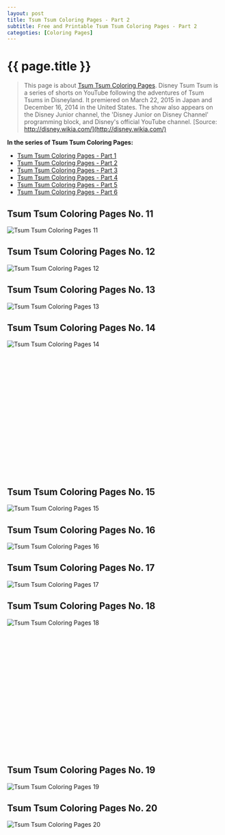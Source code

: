```yaml
---
layout: post
title: Tsum Tsum Coloring Pages - Part 2
subtitle: Free and Printable Tsum Tsum Coloring Pages - Part 2
categoties: [Coloring Pages]
---
```

{{ page.title }}
================
> This page is about [Tsum Tsum Coloring Pages](https://freecoloringpages.github.io/). Disney Tsum Tsum is a series of shorts on YouTube following the adventures of Tsum Tsums in Disneyland. It premiered on March 22, 2015 in Japan and December 16, 2014 in the United States. The show also appears on the Disney Junior channel, the 'Disney Junior on Disney Channel' programming block, and Disney's official YouTube channel. [Source: http://disney.wikia.com/](http://disney.wikia.com/)

**In the series of Tsum Tsum Coloring Pages:**

* [Tsum Tsum Coloring Pages - Part 1](https://freecoloringpages.github.io/2017/11/22/Tsum-Tsum-Coloring-Pages-part-1.html)
* [Tsum Tsum Coloring Pages - Part 2](https://freecoloringpages.github.io/2017/11/22/Tsum-Tsum-Coloring-Pages-part-2.html)
* [Tsum Tsum Coloring Pages - Part 3](https://freecoloringpages.github.io/2017/11/22/Tsum-Tsum-Coloring-Pages-part-3.html)
* [Tsum Tsum Coloring Pages - Part 4](https://freecoloringpages.github.io/2017/11/22/Tsum-Tsum-Coloring-Pages-part-4.html)
* [Tsum Tsum Coloring Pages - Part 5](https://freecoloringpages.github.io/2017/11/22/Tsum-Tsum-Coloring-Pages-part-5.html)
* [Tsum Tsum Coloring Pages - Part 6](https://freecoloringpages.github.io/2017/11/22/Tsum-Tsum-Coloring-Pages-part-6.html)

## Tsum Tsum Coloring Pages No. 11
![Tsum Tsum Coloring Pages 11](https://freecoloringpages.github.io/img1/Tsum-Tsum-Coloring-Pages%20(11).jpg "Tsum Tsum Coloring Pages 11")

## Tsum Tsum Coloring Pages No. 12
![Tsum Tsum Coloring Pages 12](https://freecoloringpages.github.io/img1/Tsum-Tsum-Coloring-Pages%20(12).jpg "Tsum Tsum Coloring Pages 12")

## Tsum Tsum Coloring Pages No. 13
![Tsum Tsum Coloring Pages 13](https://freecoloringpages.github.io/img1/Tsum-Tsum-Coloring-Pages%20(13).jpg "Tsum Tsum Coloring Pages 13")

## Tsum Tsum Coloring Pages No. 14
![Tsum Tsum Coloring Pages 14](https://freecoloringpages.github.io/img1/Tsum-Tsum-Coloring-Pages%20(14).jpg "Tsum Tsum Coloring Pages 14")

<script async src="//pagead2.googlesyndication.com/pagead/js/adsbygoogle.js"></script><!-- Texxtonly --><ins class="adsbygoogle" style="display:inline-block;width:336px;height:280px" data-ad-client="ca-pub-6753140515841889" data-ad-slot="3207852233"></ins><script>(adsbygoogle = window.adsbygoogle || []).push({}); </script>

## Tsum Tsum Coloring Pages No. 15
![Tsum Tsum Coloring Pages 15](https://freecoloringpages.github.io/img1/Tsum-Tsum-Coloring-Pages%20(15).jpg "Tsum Tsum Coloring Pages 15")

## Tsum Tsum Coloring Pages No. 16
![Tsum Tsum Coloring Pages 16](https://freecoloringpages.github.io/img1/Tsum-Tsum-Coloring-Pages%20(16).jpg "Tsum Tsum Coloring Pages 16")

## Tsum Tsum Coloring Pages No. 17
![Tsum Tsum Coloring Pages 17](https://freecoloringpages.github.io/img1/Tsum-Tsum-Coloring-Pages%20(17).jpg "Tsum Tsum Coloring Pages 17")

## Tsum Tsum Coloring Pages No. 18
![Tsum Tsum Coloring Pages 18](https://freecoloringpages.github.io/img1/Tsum-Tsum-Coloring-Pages%20(18).jpg "Tsum Tsum Coloring Pages 18")

<script async src="//pagead2.googlesyndication.com/pagead/js/adsbygoogle.js"></script><!-- Texxtonly --><ins class="adsbygoogle" style="display:inline-block;width:336px;height:280px" data-ad-client="ca-pub-6753140515841889" data-ad-slot="3207852233"></ins><script>(adsbygoogle = window.adsbygoogle || []).push({}); </script>

## Tsum Tsum Coloring Pages No. 19
![Tsum Tsum Coloring Pages 19](https://freecoloringpages.github.io/img1/Tsum-Tsum-Coloring-Pages%20(19).jpg "Tsum Tsum Coloring Pages 19")

## Tsum Tsum Coloring Pages No. 20
![Tsum Tsum Coloring Pages 20](https://freecoloringpages.github.io/img1/Tsum-Tsum-Coloring-Pages%20(20).jpg "Tsum Tsum Coloring Pages 20")

